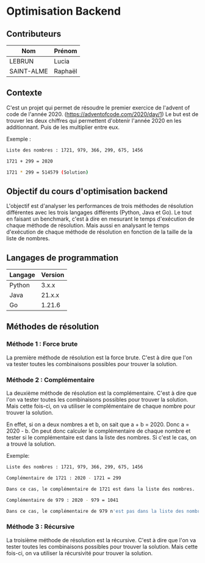 # Optimisation Backend

## Contributeurs
| Nom | Prénom |
| --- | ------ |
| LEBRUN | Lucia |
| SAINT-ALME | Raphaël |


## Contexte
C'est un projet qui permet de résoudre le premier exercice de l'advent of code de l'année 2020. (https://adventofcode.com/2020/day/1)
Le but est de trouver les deux chiffres qui permettent d'obtenir l'année 2020 en les additionnant. Puis de les multiplier entre eux. 

Exemple : 

```Bash
Liste des nombres : 1721, 979, 366, 299, 675, 1456	
```

```Bash
1721 + 299 = 2020
```

```Bash
1721 * 299 = 514579 (Solution)
```


## Objectif du cours d'optimisation backend

L'objectif est d'analyser les performances de trois méthodes de résolution différentes avec les trois langages différents (Python, Java et Go).
Le tout en faisant un benchmark, c'est à dire en mesurant le temps d'exécution de chaque méthode de résolution.
Mais aussi en analysant le temps d'exécution de chaque méthode de résolution en fonction de la taille de la liste de nombres.

## Langages de programmation
| Langage | Version |
| ------- | ------- |
| Python  | 3.x.x   |
| Java    | 21.x.x  |
| Go      | 1.21.6  |


## Méthodes de résolution

### Méthode 1 : Force brute

La première méthode de résolution est la force brute. C'est à dire que l'on va tester toutes les combinaisons possibles pour trouver la solution.

### Méthode 2 : Complémentaire

La deuxième méthode de résolution est la complémentaire. C'est à dire que l'on va tester toutes les combinaisons possibles pour trouver la solution. Mais cette fois-ci, on va utiliser le complémentaire de chaque nombre pour trouver la solution.

En effet, si on a deux nombres a et b, on sait que a + b = 2020. Donc a = 2020 - b. On peut donc calculer le complémentaire de chaque nombre et tester si le complémentaire est dans la liste des nombres. Si c'est le cas, on a trouvé la solution.

Exemple:
```Bash
Liste des nombres : 1721, 979, 366, 299, 675, 1456	
```

```Bash
Complémentaire de 1721 : 2020 - 1721 = 299

Dans ce cas, le complémentaire de 1721 est dans la liste des nombres.
```

```Bash
Complémentaire de 979 : 2020 - 979 = 1041

Dans ce cas, le complémentaire de 979 n'est pas dans la liste des nombres.
```


### Méthode 3 : Récursive

La troisième méthode de résolution est la récursive. C'est à dire que l'on va tester toutes les combinaisons possibles pour trouver la solution. Mais cette fois-ci, on va utiliser la récursivité pour trouver la solution.




